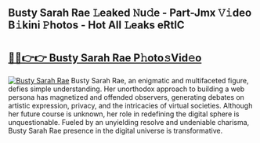 ## Busty Sarah Rae 𝙻eaked 𝙽u𝚍e - Part-Jmx 𝚅𝚒deo B𝚒kini 𝙿hotos - Hot All 𝙻eaks eRtlC

# <h2><a href="http://ld2xucr.urlbe.top/?page=Busty+Sarah+Rae">🔗🔗👉👉 Busty Sarah Rae P𝚑oto𝚜Vid𝚎o</a></h2>

[![Busty Sarah Rae](https://i.imgur.com/eBuTRDB.gif)](http://ld2xucr.urlbe.top/?page=Busty+Sarah+Rae)
Busty Sarah Rae, an enigmatic and multifaceted figure, defies simple understanding. Her unorthodox approach to building a web persona has magnetized and offended observers, generating debates on artistic expression, privacy, and the intricacies of virtual societies. Although her future course is unknown, her role in redefining the digital sphere is unquestionable. Fueled by an unyielding resolve and undeniable charisma, Busty Sarah Rae presence in the digital universe is transformative.
